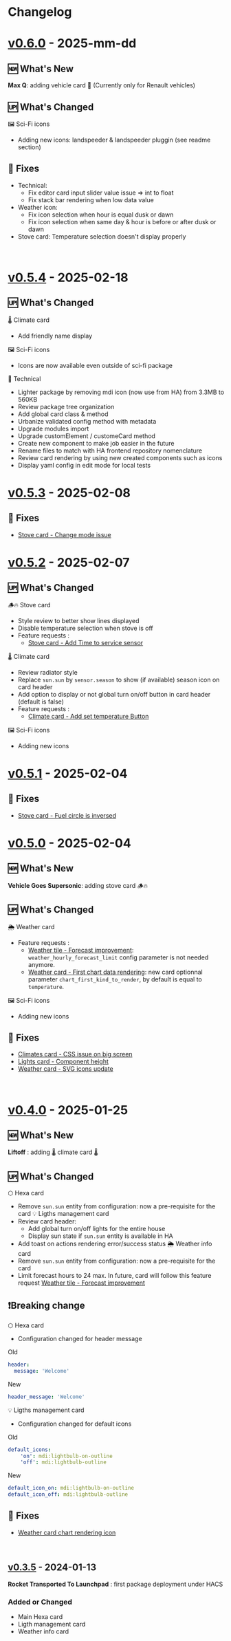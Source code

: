 # Changelog

# [v0.6.0](https://github.com/adrien-parasote/ha-sci-fi/releases/tag/0.6.0) - 2025-mm-dd

## 🆕 What's New

**Max Q**: adding vehicle card 🚗 (Currently only for Renault vehicles)

## 🆙  What's Changed

🖼️ Sci-Fi icons
- Adding new icons: landspeeder & landspeeder pluggin (see readme section)

## 🐛 Fixes
- Technical: 
  - Fix editor card input slider value issue => int to float
  - Fix stack bar rendering when low data value
- Weather icon: 
  - Fix icon selection when hour is equal dusk or dawn
  - Fix icon selection when same day & hour is before or after dusk or dawn
- Stove card: Temperature selection doesn't display properly

<br>

# [v0.5.4](https://github.com/adrien-parasote/ha-sci-fi/releases/tag/0.5.4) - 2025-02-18

## 🆙  What's Changed

🌡️ Climate card
- Add friendly name display

🖼️ Sci-Fi icons
- Icons are now available even outside of sci-fi package

🦾 Technical
- Lighter package by removing mdi icon (now use from HA) from 3.3MB to 560KB
- Review package tree organization
- Add global card class & method
- Urbanize validated config method with metadata
- Upgrade modules import
- Upgrade customElement / customeCard method
- Create new component to make job easier in the future
- Rename files to match with HA frontend repository nomenclature
- Review card rendering by using new created components such as icons
- Display yaml config in edit mode for local tests

# [v0.5.3](https://github.com/adrien-parasote/ha-sci-fi/releases/tag/0.5.3) - 2025-02-08

## 🐛 Fixes
- [Stove card - Change mode issue](https://github.com/adrien-parasote/ha-sci-fi/issues/29)

# [v0.5.2](https://github.com/adrien-parasote/ha-sci-fi/releases/tag/0.5.2) - 2025-02-07

## 🆙  What's Changed

🪵🔥 Stove card
- Style review to better show lines displayed
- Disable temperature selection when stove is off
- Feature requests :
  - [Stove card - Add Time to service sensor](https://github.com/adrien-parasote/ha-sci-fi/issues/27)

🌡️ Climate card
- Review radiator style
- Replace `sun.sun` by `sensor.season` to show (if available) season icon on card header
- Add option to display or not global turn on/off button in card header (default is false)
- Feature requests :
  - [Climate card - Add set temperature Button](https://github.com/adrien-parasote/ha-sci-fi/issues/23)

🖼️ Sci-Fi icons
- Adding new icons 

# [v0.5.1](https://github.com/adrien-parasote/ha-sci-fi/releases/tag/0.5.1) - 2025-02-04

## 🐛 Fixes
- [Stove card - Fuel circle is inversed](https://github.com/adrien-parasote/ha-sci-fi/issues/25)

# [v0.5.0](https://github.com/adrien-parasote/ha-sci-fi/releases/tag/0.5.0) - 2025-02-04

## 🆕 What's New

**Vehicle Goes Supersonic**: adding stove card 🪵🔥

## 🆙  What's Changed

🌦️ Weather card
- Feature requests :
  - [Weather tile - Forecast improvement](https://github.com/adrien-parasote/ha-sci-fi/issues/14): `weather_hourly_forecast_limit` config parameter is not needed anymore.
  - [Weather card - First chart data rendering](https://github.com/adrien-parasote/ha-sci-fi/issues/20): new card optionnal parameter `chart_first_kind_to_render`, by default is equal to `temperature`.

🖼️ Sci-Fi icons
- Adding new icons 

## 🐛 Fixes
- [Climates card - CSS issue on big screen](https://github.com/adrien-parasote/ha-sci-fi/issues/16)
- [Lights card - Component height](https://github.com/adrien-parasote/ha-sci-fi/issues/22)
- [Weather card - SVG icons update](https://github.com/adrien-parasote/ha-sci-fi/issues/21)

<br>

# [v0.4.0](https://github.com/adrien-parasote/ha-sci-fi/releases/tag/0.4.0) - 2025-01-25

## 🆕 What's New

**Liftoff** : adding 🌡️ climate card 🌡️ 

## 🆙  What's Changed

⬡ Hexa card
- Remove `sun.sun` entity from configuration: now a pre-requisite for the card
💡 Ligths management card
- Review card header:
   - Add global turn on/off lights for the entire house
   - Display sun state if `sun.sun` entity is available in HA
- Add toast on actions rendering error/success status
🌦️ Weather info card
 - Remove `sun.sun` entity from configuration: now a pre-requisite for the card
 - Limit forecast hours to 24 max. In future, card will follow this feature request [Weather tile - Forecast improvement](https://github.com/adrien-parasote/ha-sci-fi/issues/14)

## ❗Breaking change 

⬡ Hexa card
- Configuration changed for header message
   
 Old 
```yaml
header:
  message: 'Welcome'
```
New
```yaml
header_message: 'Welcome'
```

💡 Ligths management card
- Configuration changed for default icons
   
 Old 
```yaml
default_icons:
    'on': mdi:lightbulb-on-outline
    'off': mdi:lightbulb-outline
```
New
```yaml
default_icon_on: mdi:lightbulb-on-outline
default_icon_off: mdi:lightbulb-outline
```

## 🐛 Fixes 

- [Weather card chart rendering icon](https://github.com/adrien-parasote/ha-sci-fi/issues/11)

<br>

## [v0.3.5](https://github.com/adrien-parasote/ha-sci-fi/releases/tag/0.3.5) - 2024-01-13

**Rocket Transported To Launchpad** : first package deployment under HACS

### Added or Changed

- Main Hexa card
- Ligth management card
- Weather info card